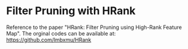 # Filter Pruning with HRank
Reference to the paper "HRank: Filter Pruning using High-Rank Feature Map". 
The orginal codes can be available at: https://github.com/lmbxmu/HRank





